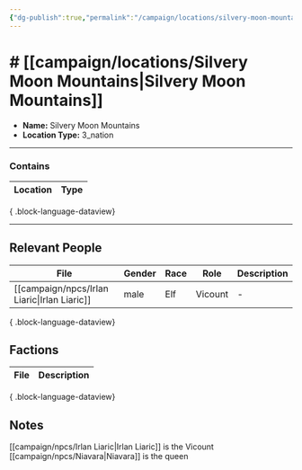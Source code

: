 ```yaml
---
{"dg-publish":true,"permalink":"/campaign/locations/silvery-moon-mountains/","tags":["location"],"noteIcon":"","created":"2025-10-26T10:33:13.055-07:00","updated":"2025-10-28T07:54:32.068-07:00"}
---
```


# # [[campaign/locations/Silvery Moon Mountains\|Silvery Moon Mountains]]
<p><span><ul>
<li dir="auto"><strong>Name:</strong> Silvery Moon Mountains</li>
<li dir="auto"><strong>Location Type:</strong> 3_nation</li>
</ul></span></p>

---

### Contains
| Location | Type |
| -------- | ---- |

{ .block-language-dataview}

---

## Relevant People
| File                                            | Gender | Race | Role    | Description |
| ----------------------------------------------- | ------ | ---- | ------- | ----------- |
| [[campaign/npcs/Irlan Liaric\|Irlan Liaric]] | male   | Elf  | Vicount | \-          |

{ .block-language-dataview}

## Factions
| File | Description |
| ---- | ----------- |

{ .block-language-dataview}

## Notes
[[campaign/npcs/Irlan Liaric\|Irlan Liaric]] is the Vicount
[[campaign/npcs/Niavara\|Niavara]] is the queen